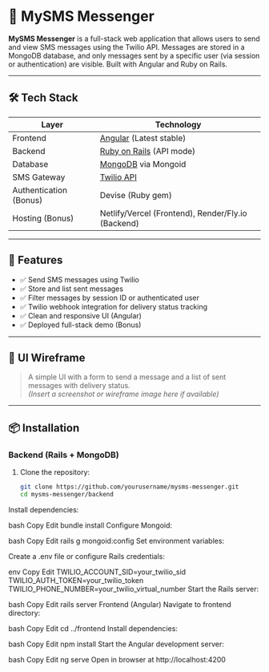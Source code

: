 # 📱 MySMS Messenger

**MySMS Messenger** is a full-stack web application that allows users to send and view SMS messages using the Twilio API. Messages are stored in a MongoDB database, and only messages sent by a specific user (via session or authentication) are visible. Built with Angular and Ruby on Rails.

---

## 🛠 Tech Stack

| Layer       | Technology                          |
|-------------|--------------------------------------|
| Frontend    | [Angular](https://angular.io/) (Latest stable) |
| Backend     | [Ruby on Rails](https://rubyonrails.org/) (API mode) |
| Database    | [MongoDB](https://www.mongodb.com/) via Mongoid |
| SMS Gateway | [Twilio API](https://www.twilio.com/) |
| Authentication (Bonus) | Devise (Ruby gem) |
| Hosting (Bonus) | Netlify/Vercel (Frontend), Render/Fly.io (Backend) |

---

## 🚀 Features

- ✅ Send SMS messages using Twilio
- ✅ Store and list sent messages
- ✅ Filter messages by session ID or authenticated user
- ✅ Twilio webhook integration for delivery status tracking
- ✅ Clean and responsive UI (Angular)
- ✅ Deployed full-stack demo (Bonus)

---

## 📸 UI Wireframe

> A simple UI with a form to send a message and a list of sent messages with delivery status.  
> *(Insert a screenshot or wireframe image here if available)*

---

## 📦 Installation

### Backend (Rails + MongoDB)

1. Clone the repository:

   ```bash
   git clone https://github.com/yourusername/mysms-messenger.git
   cd mysms-messenger/backend
Install dependencies:

bash
Copy
Edit
bundle install
Configure Mongoid:

bash
Copy
Edit
rails g mongoid:config
Set environment variables:

Create a .env file or configure Rails credentials:

env
Copy
Edit
TWILIO_ACCOUNT_SID=your_twilio_sid
TWILIO_AUTH_TOKEN=your_twilio_token
TWILIO_PHONE_NUMBER=your_twilio_virtual_number
Start the Rails server:

bash
Copy
Edit
rails server
Frontend (Angular)
Navigate to frontend directory:

bash
Copy
Edit
cd ../frontend
Install dependencies:

bash
Copy
Edit
npm install
Start the Angular development server:

bash
Copy
Edit
ng serve
Open in browser at http://localhost:4200


